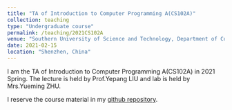 ```yaml
---
title: "TA of Introduction to Computer Programming A(CS102A)"
collection: teaching
type: "Undergraduate course"
permalink: /teaching/2021CS102A
venue: "Southern University of Science and Technology, Department of Computer Science and Engineering"
date: 2021-02-15
location: "Shenzhen, China"
---
```


I am the TA of Introduction to Computer Programming A(CS102A) in 2021 Spring.
The lecture is held by Prof.Yepang LIU and lab is held by Mrs.Yueming ZHU.

I reserve the course material in my [github repository](https://github.com/YeeTone/SUSTech-Java1A-Answer/tree/2021Spring).

